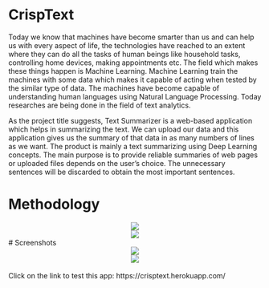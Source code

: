 # CrispText
Today we know that machines have become smarter than us and can help us with every aspect of life, the technologies have reached to an extent where they can do all the tasks of human beings like household tasks, controlling home devices, making appointments etc. The field which makes these things happen is Machine Learning. Machine Learning train the machines with some data which makes it capable of acting when tested by the similar type of data. The machines have become capable of understanding human languages using Natural Language Processing. Today researches are being done in the field of text analytics.

As the project title suggests, Text Summarizer is a web-based application which helps in summarizing the text. We can upload our data and this application gives us the summary of that data in as many numbers of lines as we want. The product is mainly a text summarizing using Deep Learning concepts. The main purpose is to provide reliable summaries of web pages or uploaded files depends on the user’s choice. The unnecessary sentences will be discarded to obtain the most important sentences.

# Methodology
<center>
<img src = "https://firebasestorage.googleapis.com/v0/b/bikengo-b86b3.appspot.com/o/m1.jpeg?alt=media&token=8142e899-3deb-42bc-9844-8357b2231686">
<br>
<img src = "https://firebasestorage.googleapis.com/v0/b/bikengo-b86b3.appspot.com/o/m2.jpeg?alt=media&token=963d1e2d-559c-4867-b2c1-e195d61dec20">
</center>
# Screenshots
<center>
<img src = "https://firebasestorage.googleapis.com/v0/b/bikengo-b86b3.appspot.com/o/crisp_ss.png?alt=media&token=6c2a5c59-0e45-495b-8606-82a19fb40a68">
<br>
<img src = "https://firebasestorage.googleapis.com/v0/b/bikengo-b86b3.appspot.com/o/crisp_ss1.png?alt=media&token=b677254f-9f84-4cf1-a358-e9f24b9af2d1">
</center>
<br>
Click on the link to test this app: https://crisptext.herokuapp.com/

